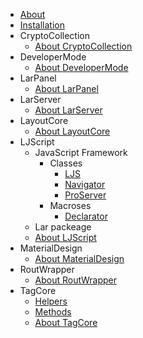  * [About](/About_LAR.md)
 * [Installation](/Install.md)
 * CryptoCollection
	 * [About CryptoCollection](/CryptoCollection/About_CryptoCollection.md)
 * DeveloperMode
	 * [About DeveloperMode](/DeveloperMode/About_DeveloperMode.md)
 * LarPanel
	 * [About LarPanel](/LarPanel/About_LarPanel.md)
 * LarServer
	 * [About LarServer](/LarServer/About_LarServer.md)
 * LayoutCore
	 * [About LayoutCore](/LayoutCore/About_LayoutCore.md)
 * LJScript
	 * JavaScript Framework
		 * Classes
			 * [LJS](/LJScript/JavaScript_Framework/Classes/LJS.md)
			 * [Navigator](/LJScript/JavaScript_Framework/Classes/Navigator.md)
			 * [ProServer](/LJScript/JavaScript_Framework/Classes/ProServer.md)
		 * Macroses
			 * [Declarator](/LJScript/JavaScript_Framework/Macroses/Declarator.md)
	 * Lar packeage
	 * [About LJScript](/LJScript/About_LJScript.md)
 * MaterialDesign
	 * [About MaterialDesign](/MaterialDesign/About_MaterialDesign.md)
 * RoutWrapper
	 * [About RoutWrapper](/RoutWrapper/About_RoutWrapper.md)
 * TagCore
	 * [Helpers](/TagCore/Helpers.md)
	 * [Methods](/TagCore/Methods.md)
	 * [About TagCore](/TagCore/About_TagCore.md)

